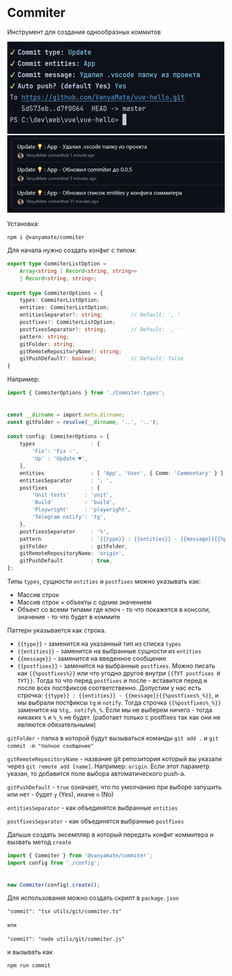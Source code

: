 # Commiter

Инструмент для создания однообразных коммитов

![img.png](img.png)
![img_1.png](img_1.png)

Установка:

```shell
npm i @vanyamate/commiter
```

Для начала нужно создать конфиг c типом:

```typescript
export type CommiterListOption =
    Array<string | Record<string, string>>
    | Record<string, string>;

export type CommiterOptions = {
    types: CommiterListOption;
    entities: CommiterListOption;
    entitiesSeparator?: string;         // Default: ', '
    postfixes?: CommiterListOption;
    postfixesSeparator?: string;        // Default: ', '
    pattern: string;
    gitFolder: string;
    gitRemoteRepositoryName?: string;
    gitPushDefault?: boolean;           // Default: false
}
```

Например:

```typescript
import { CommiterOptions } from './Commiter.types';


const __dirname = import.meta.dirname;
const gitFolder = resolve(__dirname, '..', '..');

const config: CommiterOptions = {
    types                  : {
        'Fix': 'Fix 💡',
        'Up' : 'Update ♥',
    },
    entities               : [ 'App', 'User', { Comm: 'Commentary' } ],
    entitiesSeparator      : ', ',
    postfixes              : {
        'Unit tests'     : 'unit',
        'Build'          : 'build',
        'Playwright'     : 'playwright',
        'Telegram notify': 'tg',
    },
    postfixesSeparator     : '%',
    pattern                : `{{type}} : {{entities}} - {{message}}{{%postfixes%}}`,
    gitFolder              : gitFolder,
    gitRemoteRepositoryName: 'origin',
    gitPushDefault         : true,
};
```

Типы `types`, сущности `entities` и `postfixes` можно указывать как:

- Массив строк
- Массив строк + объекты с одним значением
- Объект со всеми типами где ключ - то что покажется в консоли, значение - то что будет в коммите

Паттерн указывается как строка.

- `{{type}}` - заменится на указанный тип из списка `types`
- `{{entities}}` - заменится на выбранные сущности из `entities`
- `{{message}}` - заменится на введенное сообщение
- `{{postfixes}}` - заменится на выбранные `postfixes`. Можно писать как `{{%postfixes%}}` или что угодно другое
  внутри `{{ТУТ postfixes И ТУТ}}`. Тогда то что перед `postfixes` и после - вставится перед и после всех постфиксов
  соответственно. Допустим у нас есть строчка: `{{type}} : {{entities}} - {{message}}{{%postfixes%_%}}`, и мы выбрали
  постфиксы `tg` и `notify`. Тогда строчка `{{%postfixes%_%}}` заменится на `%tg, notify%_%`. Если мы не выберем
  ничего - тогда никаких `%` и `%_%` не будет. (работает только с postfixes так как они не являются обязательными)

`gitFolder` - папка в которой будут вызываться команды `git add .` и `git commit -m "полное сообщение"`

`gitRemoteRepositoryName` - название git репозитория который вы указали через `git remote add [name]`.
Например: `origin`. Если этот параметр указан, то добавится поле выбора автоматического push-а.

`gitPushDefault` - `true` означает, что по умолчанию при выборе запушить или нет - будет `y` (Yes), иначе `n` (No)

`entitiesSeparator` - как объединятся выбранные `entities`

`postfixesSeparator` - как объединятся выбранные `postfixes`

Дальше создать эксемпляр в который передать конфиг коммитера и вызвать метод `create`

```typescript
import { Commiter } from '@vanyamate/commiter';
import config from './config';


new Commiter(config).create();
```

Для использования можно создать скрипт в `package.json`

```text
"commit": "tsx utils/git/commiter.ts" 

или

"commit": "node utils/git/commiter.js"
```

и вызывать как

```shell
npm run commit
```